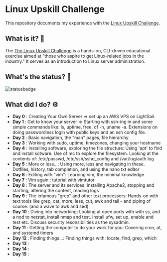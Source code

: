# Linux Upskill Challenge
This repository documents my experience with the [Linux Upskill Challenge](https://github.com/livialima/linuxupskillchallenge).

## What is it? 🤔
The [The Linux Upskill Challenge](https://linuxupskillchallenge.org/) is a hands-on, CLI-driven educational exercise aimed at "those who aspire to get Linux-related jobs in the industry." It serves as an introduction to Linux server administration.

## What's the status? 🚦
![statusbadge](https://img.shields.io/badge/status-in--progress-orange?style=for-the-badge)

## What did I do? ⚙️
- **Day 0** : Creating Your Own Server => set up an AWS VPS on LightSail.
- **Day 1** : Get to know your server => Starting with ssh-ing in and some simple commands like: ls, uptime, free, df -h, uname -a. Extensions on doing passwordless login with public keys and an ssh config file.
- **Day 2** : Basic navigation, the "man" pages, file hierarchy
- **Day 3** : Working with sudo, uptime, timezones, changing your hostname
- **Day 4** : Installing software, exploring the file structure: Using 'apt' to find and install sotware. Use of mc to explore the filesystem. Looking at the contents of: /etc/passwd, /etc/ssh/sshd_config and /var/log/auth.log
- **Day 5** : More or less...: Using more, less and navigating in these. Dotfiles, history, tab completion, and using the nano txt editor
- **Day 6** : Editing with "vim": Learning vim, the minimal knowledge
- **Day 7** : Vim again : tutorial with vimtutor
- **Day 8** : The server and its services: Installing Apache2, stopping and starting, altering the content, reading logs
- **Day 9** : The infamous "grep" and other text processors: Hands-on with text tools like grep, cat, more, less, cut, awk and tail - and piping of course. (and a wave to awk and sed)
- **Day 10** : Diving into networking: Looking at open ports with with ss, and a nod to netstat, install nmap and test. Install ufw, set up, enable and test etc. Discuss security resonsibilities as the sysadmin.
- **Day 11** : Getting the computer to do your work for you: Covering cron, at, and systemd timers
- **Day 12** : Finding things...: Finding things with: locate, find, grep, which
- **Day 13** :
- **Day 14** :
- **Day 15** :
